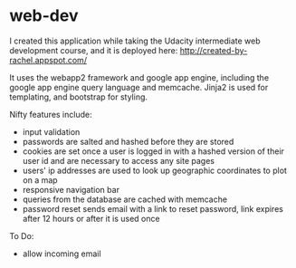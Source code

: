 web-dev
=======

I created this application while taking the Udacity intermediate web development course, 
and it is deployed here: http://created-by-rachel.appspot.com/

It uses the webapp2 framework and google app engine, including the google app engine query language and memcache.
Jinja2 is used for templating, and bootstrap for styling.

Nifty features include:
- input validation
- passwords are salted and hashed before they are stored
- cookies are set once a user is logged in with a hashed version of their user id and are necessary to access any site pages  
- users' ip addresses are used to look up geographic coordinates to plot on a map
- responsive navigation bar
- queries from the database are cached with memcache
- password reset sends email with a link to reset password, link expires after 12 hours or after it is used once

To Do:
- allow incoming email
